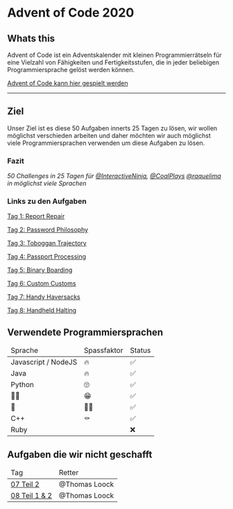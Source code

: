 # Advent of Code 2020



## Whats this

Advent of Code ist ein Adventskalender mit kleinen Programmierrätseln für eine Vielzahl von Fähigkeiten und Fertigkeitsstufen, die in jeder beliebigen Programmiersprache gelöst werden können.

[Advent of Code kann hier gespielt werden](https://adventofcode.com/)
<hr>

## Ziel

Unser Ziel ist es diese 50 Aufgaben innerts 25 Tagen zu lösen, wir wollen möglichst verschieden arbeiten und daher möchten wir auch möglichst viele Programmiersprachen verwenden um diese Aufgaben zu lösen.

### Fazit
*50 Challenges in 25 Tagen für [@InteractiveNinja](https://github.com/InteractiveNinja), [@CoalPlays](https://github.com/CoalPlays) [@raquelima](https://github.com/raquelima) in möglichst viele Sprachen*


### Links zu den Aufgaben


[Tag 1: Report Repair](01/readme.md)

[Tag 2: Password Philosophy](02/readme.md)

[Tag 3: Toboggan Trajectory](03/readme.md)

[Tag 4: Passport Processing](04/readme.md)

[Tag 5: Binary Boarding](05/readme.md)

[Tag 6: Custom Customs](06/readme.md)

[Tag 7: Handy Haversacks](07/readme.md)

[Tag 8: Handheld Halting](08/readme.md)

## Verwendete Programmiersprachen


<table>
<thead>
<td>Sprache</td>
<td>Spassfaktor</td>
<td>Status</td>
</thead>
<tbody>
<tr>
<td>Javascript / NodeJS</td>
<td>🔥</td><td> ✅</td>
</tr>
<tr>
<td>Java</td>
<td>🔥</td><td> ✅</td>
</tr>
<tr>
<td>Python</td>
<td>🙄</td><td>✅</td>
</tr>
<tr>
<td>👀🔪</td>
<td>😁</td><td>✅</td>
</tr>
<tr>
<td>🐘</td>
<td>👤🔫</td><td>✅</td>
</tr>
<tr>
<td>C++</td>
<td>⚰</td><td>✅</td>
</tr>
<tr>
<td>Ruby</td>
<td></td><td>❌</td>
</tr>
</tbody>
</table>

## Aufgaben die wir nicht geschafft 


<table>
<thead>
<td>Tag</td>
<td>Retter</td>
</thead>
<tbody>
<tr>
<td><a href="07/readme.md">07 Teil 2</a></td>
<td>@Thomas Loock</td>
</tr>
<tr>
<td><a href="08/readme.md">08 Teil 1 & 2</a></td>
<td>@Thomas Loock</td>

</tr>
</tbody>
</table>
 



